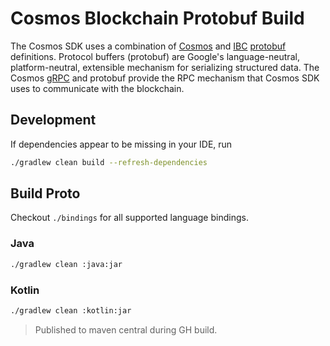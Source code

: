 # Cosmos Blockchain Protobuf Build

The Cosmos SDK uses a combination of [Cosmos](https://github.com/cosmos/cosmos-sdk) 
and [IBC](https://github.com/cosmos/ibc-go) [protobuf](https://developers.google.com/protocol-buffers) definitions.
Protocol buffers (protobuf) are Google's language-neutral, platform-neutral,
extensible mechanism for serializing structured data.  The Cosmos
[gRPC](https://grpc.io) and protobuf provide the RPC mechanism that Cosmos SDK uses
to communicate with the blockchain.

## Development
If dependencies appear to be missing in your IDE, run
```bash
./gradlew clean build --refresh-dependencies
```

## Build Proto
Checkout `./bindings` for all supported language bindings.

### Java
```bash
./gradlew clean :java:jar
```

### Kotlin
```bash
./gradlew clean :kotlin:jar
```

> Published to maven central during GH build.
